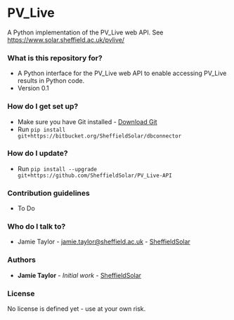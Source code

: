 # PV_Live
A Python implementation of the PV_Live web API. See https://www.solar.sheffield.ac.uk/pvlive/

### What is this repository for? ###

* A Python interface for the PV_Live web API to enable accessing PV_Live results in Python code.
* Version 0.1

### How do I get set up? ###

* Make sure you have Git installed - [Download Git](https://git-scm.com/downloads)
* Run `pip install git+https://bitbucket.org/SheffieldSolar/dbconnector`

### How do I update? ###

* Run `pip install --upgrade git+https://github.com/SheffieldSolar/PV_Live-API`

### Contribution guidelines ###

* To Do

### Who do I talk to? ###

* Jamie Taylor - [jamie.taylor@sheffield.ac.uk](mailto:jamie.taylor@sheffield.ac.uk "Email Jamie") - [SheffieldSolar](https://github.com/SheffieldSolar)

### Authors ###

* **Jamie Taylor** - *Initial work* - [SheffieldSolar](https://github.com/SheffieldSolar)

### License ###

No license is defined yet - use at your own risk.
